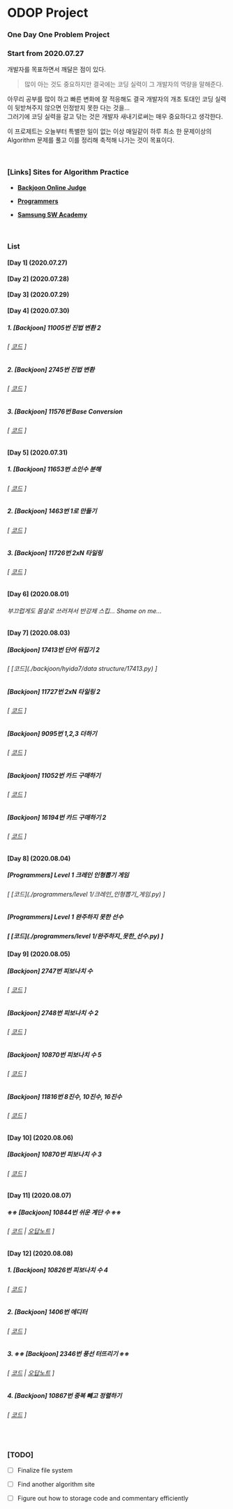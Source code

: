 # ODOP Project
### One Day One Problem Project
### Start from 2020.07.27

개발자를 목표하면서 깨달은 점이 있다.  

> 많이 아는 것도 중요하지만 결국에는 코딩 실력이 그 개발자의 역량을 말해준다.

아무리 공부를 많이 하고 빠른 변화에 잘 적응해도 결국 개발자의 개초 토대인 코딩 실력이 뒷받쳐주지 않으면 인정받지 못한 다는 것을...  
그러기에 코딩 실력을 갈고 닦는 것은 개발자 새내기로써는 매우 중요하다고 생각한다.

이 프로제트는 오늘부터 특별한 일이 없는 이상 매일같이 하루 최소 한 문제이상의 Algorithm 문제를 풀고 이를 정리해 축적해 나가는 것이
목표이다.  

<br />  
 
### [Links] Sites for Algorithm Practice
- **[Backjoon Online Judge](https://acmicpc.net)**
 
- **[Programmers](https://programmers.co.kr)**

- **[Samsung SW Academy](https://swexpertacademy.com)**

<br />

### List

#### [Day 1] (2020.07.27)


#### [Day 2] (2020.07.28)


#### [Day 3] (2020.07.29)


#### [Day 4] (2020.07.30)

##### 1. **[Backjoon] 11005번 진법 변환 2**   
###### [ [코드](./backjoon/code.plus/math/11005.py) ]

##### 2. **[Backjoon] 2745번 진법 변환**  
###### [ [코드](./backjoon/code.plus/math/2745.py) ]

##### 3. **[Backjoon] 11576번 Base Conversion**  
###### [ [코드](./backjoon/code.plus/math/11576.py) ]

#### [Day 5] (2020.07.31)

##### 1. **[Backjoon] 11653번 소인수 분해**   
###### [ [코드](./backjoon/hyida7/math/11653.py) ]

##### 2. **[Backjoon] 1463번 1로 만들기**   
###### [ [코드](./backjoon/hyida7/DP/1463.py) ]

##### 3. **[Backjoon] 11726번 2xN 타일링**   
###### [ [코드](./backjoon/hyida7/DP/11726.py) ]

#### [Day 6] (2020.08.01)
###### 부끄럽게도 몸살로 쓰러져서 반강제 스킵... Shame on me...

#### [Day 7] (2020.08.03)
##### **[Backjoon] 17413번 단어 뒤집기 2**  
###### [ [코드](./backjoon/hyida7/data structure/17413.py) ]

##### **[Backjoon] 11727번 2xN 타일링 2**   
###### [ [코드](./backjoon/hyida7/DP/11727.py) ]

##### **[Backjoon] 9095번 1,2,3 더하기**   
###### [ [코드](./backjoon/hyida7/DP/9095.py) ]

##### **[Backjoon] 11052번 카드 구매하기**   
###### [ [코드](./backjoon/hyida7/DP/11052.py) ]

##### **[Backjoon] 16194번 카드 구매하기 2**   
###### [ [코드](./backjoon/hyida7/DP/16194.py) ]

#### [Day 8] (2020.08.04)

##### **[Programmers] Level 1 크레인 인형뽑기 게임**  
###### [ [코드](./programmers/level 1/크레인_인형뽑기_게임.py) ]

##### **[Programmers] Level 1 완주하지 못한 선수**  
##### [ [코드](./programmers/level 1/완주하지_못한_선수.py) ]

#### [Day 9] (2020.08.05)

##### **[Backjoon] 2747번 피보나치 수** 
###### [ [코드](code/2020.08.05/boj_2747_피보나치_수.py) ]

##### **[Backjoon] 2748번 피보나치 수 2**
###### [ [코드](code/2020.08.05/boj_2748_피보나치_수_2.py) ]

##### **[Backjoon] 10870번 피보나치 수 5**
###### [ [코드](code/2020.08.05/boj_10870_피보나치_수_5.py) ]

##### **[Backjoon] 11816번 8진수, 10진수, 16진수**
###### [ [코드](code/2020.08.05/boj_11816_8진수_10진수_16진수.py) ]

#### [Day 10] (2020.08.06)

##### **[Backjoon] 10870번 피보나치 수 3**
###### [ [코드](code/2020.08.06/boj_2749_피보나치_수_3_★.py) ]


#### [Day 11] (2020.08.07)

##### ※※ **[Backjoon] 10844번 쉬운 계단 수** ※※
###### [ [코드](./backjoon/hyida7/DP/16194.py) | [오답노트](./오답노트/[Backjoon]10844_쉬운_계단_수.ipynb) ]

#### [Day 12] (2020.08.08)

##### 1. **[Backjoon] 10826번 피보나치 수 4**
###### [ [코드](./code/2020.08.08/boj_10826_피보나치_수_4.py) ]

##### 2. **[Backjoon] 1406번 에디터**
###### [ [코드](./code/2020.08.08/boj_1406_에디터.py) ]

##### 3. ※※ **[Backjoon] 2346번 풍선 터뜨리기** ※※
###### [ [코드](./code/2020.08.08/boj_2346_풍선_터뜨리기_★.py) | [오답노트](./오답노트/[Backjoon]10844_쉬운_계단_수.ipynb) ]

##### 4. **[Backjoon] 10867번 중복 빼고 정렬하기**
###### [ [코드](./code/2020.08.08/boj_10867_중복_빼고_정렬하기.py) ]


<br />

### [TODO] 
- [ ] Finalize file system   
- [ ] Find another algorithm site 
- [ ] Figure out how to storage code and commentary efficiently

